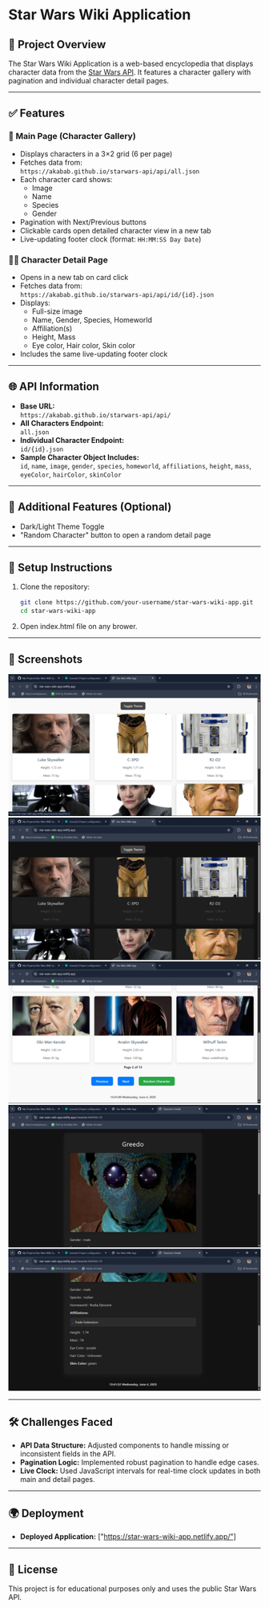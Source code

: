 # Star Wars Wiki Application

## 📖 Project Overview
The Star Wars Wiki Application is a web-based encyclopedia that displays character data from the [Star Wars API](https://akabab.github.io/starwars-api/). It features a character gallery with pagination and individual character detail pages.

---

## ✅ Features

### 🌌 Main Page (Character Gallery)
- Displays characters in a 3×2 grid (6 per page)
- Fetches data from:  
    `https://akabab.github.io/starwars-api/api/all.json`
- Each character card shows:
    - Image
    - Name
    - Species
    - Gender
- Pagination with Next/Previous buttons
- Clickable cards open detailed character view in a new tab
- Live-updating footer clock (format: `HH:MM:SS Day Date`)

### 🧑‍🚀 Character Detail Page
- Opens in a new tab on card click
- Fetches data from:  
    `https://akabab.github.io/starwars-api/api/id/{id}.json`
- Displays:
    - Full-size image
    - Name, Gender, Species, Homeworld
    - Affiliation(s)
    - Height, Mass
    - Eye color, Hair color, Skin color
- Includes the same live-updating footer clock

---

## 🌐 API Information

- **Base URL:**  
    `https://akabab.github.io/starwars-api/api/`
- **All Characters Endpoint:**  
    `all.json`
- **Individual Character Endpoint:**  
    `id/{id}.json`
- **Sample Character Object Includes:**  
    `id`, `name`, `image`, `gender`, `species`, `homeworld`, `affiliations`, `height`, `mass`, `eyeColor`, `hairColor`, `skinColor`

---

## 🌟 Additional Features (Optional)
- Dark/Light Theme Toggle
- "Random Character" button to open a random detail page

---

## 🚀 Setup Instructions

1. Clone the repository:
     ```bash
     git clone https://github.com/your-username/star-wars-wiki-app.git
     cd star-wars-wiki-app
     ```
2. Open index.html file on any brower.

---

## 📸 Screenshots

![alt text](image.png)
![alt text](image-1.png)
![alt text](image-2.png)
![alt text](image-3.png)
![alt text](image-4.png)

---

## 🛠️ Challenges Faced

- **API Data Structure:** Adjusted components to handle missing or inconsistent fields in the API.
- **Pagination Logic:** Implemented robust pagination to handle edge cases.
- **Live Clock:** Used JavaScript intervals for real-time clock updates in both main and detail pages.

---

## 🌍 Deployment

- **Deployed Application:** ["https://star-wars-wiki-app.netlify.app/"]


---

## 📄 License

This project is for educational purposes only and uses the public Star Wars API.

